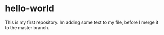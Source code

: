 # hello-world
This is my first repository.
Im adding some text to my file, before I merge it to the master branch.
